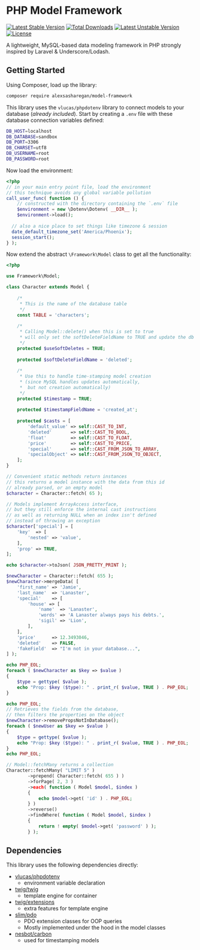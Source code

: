 # PHP Model Framework

[![Latest Stable Version](https://poser.pugx.org/alexsasharegan/model-framework/v/stable)](https://packagist.org/packages/alexsasharegan/model-framework)
[![Total Downloads](https://poser.pugx.org/alexsasharegan/model-framework/downloads)](https://packagist.org/packages/alexsasharegan/model-framework)
[![Latest Unstable Version](https://poser.pugx.org/alexsasharegan/model-framework/v/unstable)](https://packagist.org/packages/alexsasharegan/model-framework)
[![License](https://poser.pugx.org/alexsasharegan/model-framework/license)](https://packagist.org/packages/alexsasharegan/model-framework)

A lightweight, MySQL-based data modeling framework in PHP strongly inspired by Laravel & Underscore/Lodash.

## Getting Started
Using Composer, load up the library:
```bash
composer require alexsasharegan/model-framework
```

This library uses the `vlucas/phpdotenv` library to connect models to your database (_already included_).
Start by creating a `.env` file with these database connection variables defined:
```bash
DB_HOST=localhost
DB_DATABASE=sandbox
DB_PORT=3306
DB_CHARSET=utf8
DB_USERNAME=root
DB_PASSWORD=root
```
Now load the environment:
```php
<?php
// in your main entry point file, load the environment
// this technique avoids any global variable pollution
call_user_func( function () {
	// constructed with the directory containing the `.env` file
	$environment = new \Dotenv\Dotenv( __DIR__ );
	$environment->load();
  
  // also a nice place to set things like timezone & session
  date_default_timezone_set('America/Phoenix');
  session_start();
} );
```
Now extend the abstract `\Framework\Model` class to get all the functionality:
```php
<?php

use Framework\Model;

class Character extends Model {
	
	/*
	 * This is the name of the database table
	 */
	const TABLE = 'characters';
	
	/*
	 * Calling Model::delete() when this is set to true
	 * will only set the softDeleteFieldName to TRUE and update the db model
	 */
	protected $useSoftDeletes = TRUE;
	
	protected $softDeleteFieldName = 'deleted';
	
	/*
	 * Use this to handle time-stamping model creation
	 * (since MySQL handles updates automatically,
	 *  but not creation automatically)
	 */
	protected $timestamp = TRUE;
	
	protected $timestampFieldName = 'created_at';
	
	protected $casts = [
		'default_value' => self::CAST_TO_INT,
		'deleted'       => self::CAST_TO_BOOL,
		'float'         => self::CAST_TO_FLOAT,
		'price'         => self::CAST_TO_PRICE,
		'special'       => self::CAST_FROM_JSON_TO_ARRAY,
		'specialObject' => self::CAST_FROM_JSON_TO_OBJECT,
	];
}

// Convenient static methods return instances
// this returns a model instance with the data from this id
// already parsed, or an empty model
$character = Character::fetch( 65 );

// Models implement ArrayAccess interface,
// but they still enforce the internal cast instructions
// as well as returning NULL when an index isn't defined
// instead of throwing an exception
$character['special'] = [
	'key'  => [
		'nested' => 'value',
	],
	'prop' => TRUE,
];

echo $character->toJson( JSON_PRETTY_PRINT );

$newCharacter = Character::fetch( 655 );
$newCharacter->mergeData( [
	'first_name' => 'Jamie',
	'last_name'  => 'Lanaster',
	'special'    => [
		'house' => [
			'name'  => 'Lanaster',
			'words' => 'A Lanaster always pays his debts.',
			'sigil' => 'Lion',
		],
	],
	'price'      => 12.3493046,
	'deleted'    => FALSE,
	'fakeField'  => "I'm not in your database...",
] );

echo PHP_EOL;
foreach ( $newCharacter as $key => $value )
{
	$type = gettype( $value );
	echo "Prop: $key ($type): " . print_r( $value, TRUE ) . PHP_EOL;
}

echo PHP_EOL;
// Retrieves the fields from the database,
// then filters the properties on the object
$newCharacter->removePropsNotInDatabase();
foreach ( $newUser as $key => $value )
{
	$type = gettype( $value );
	echo "Prop: $key ($type): " . print_r( $value, TRUE ) . PHP_EOL;
}
echo PHP_EOL;

// Model::fetchMany returns a collection
Character::fetchMany( "LIMIT 5" )
	    ->prepend( Character::fetch( 655 ) )
		->forPage( 2, 3 )
		->each( function ( Model $model, $index )
		{
			echo $model->get( 'id' ) . PHP_EOL;
		} )
	    ->reverse()
	    ->findWhere( function ( Model $model, $index )
	    {
		    return ! empty( $model->get( 'password' ) );
	    } );
```

## Dependencies

This library uses the following dependencies directly:

- [vlucas/phpdotenv](https://github.com/vlucas/phpdotenv)
	- environment variable declaration
- [twig/twig](https://github.com/twigphp/Twig)
	- template engine for container
- [twig/extensions](https://github.com/twigphp/Twig-extensions)
	- extra features for template engine
- [slim/pdo](https://github.com/FaaPz/Slim-PDO)
	- PDO extension classes for OOP queries
	- Mostly implemented under the hood in the model classes
- [nesbot/carbon](https://github.com/briannesbitt/Carbon)
	- used for timestamping models
